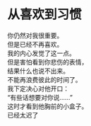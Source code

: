 # 从喜欢到习惯

你仍然对我很重要。
\
但是已经不再喜欢。
\
我的内心发觉了这一点。
\
但是害怕看到你悲伤的表情，
\
结果什么也说不出来。
\
不能再浪费彼此的时间了。
\
我下定决心对他开口：
\
“有些话想要对你说……”
\
这时才看到他胸前的小盒子。
\
已经太迟了









